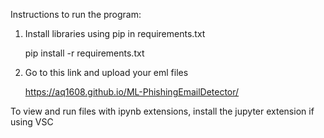 Instructions to run the program:

1. Install libraries using pip in requirements.txt

    pip install -r requirements.txt

2. Go to this link and upload your eml files

    https://aq1608.github.io/ML-PhishingEmailDetector/

To view and run files with ipynb extensions, install the jupyter extension if using VSC